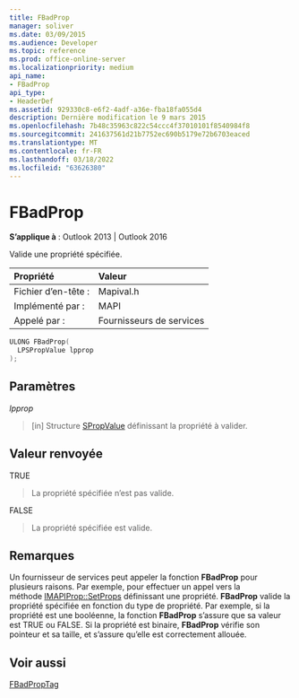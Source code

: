 ```yaml
---
title: FBadProp
manager: soliver
ms.date: 03/09/2015
ms.audience: Developer
ms.topic: reference
ms.prod: office-online-server
ms.localizationpriority: medium
api_name:
- FBadProp
api_type:
- HeaderDef
ms.assetid: 929330c8-e6f2-4adf-a36e-fba18fa055d4
description: Dernière modification le 9 mars 2015
ms.openlocfilehash: 7b48c35963c822c54ccc4f37010101f8540984f8
ms.sourcegitcommit: 241637561d21b7752ec690b5179e72b6703eaced
ms.translationtype: MT
ms.contentlocale: fr-FR
ms.lasthandoff: 03/18/2022
ms.locfileid: "63626380"
---
```

# <a name="fbadprop"></a>FBadProp

  
  
**S’applique à** : Outlook 2013 | Outlook 2016 
  
Valide une propriété spécifiée. 
  
|Propriété |Valeur |
|:-----|:-----|
|Fichier d’en-tête :  <br/> |Mapival.h  <br/> |
|Implémenté par :  <br/> |MAPI  <br/> |
|Appelé par :  <br/> |Fournisseurs de services  <br/> |
   
```cpp
ULONG FBadProp(
  LPSPropValue lpprop
);
```

## <a name="parameters"></a>Paramètres

 _lpprop_
  
> [in] Structure [SPropValue](spropvalue.md) définissant la propriété à valider. 
    
## <a name="return-value"></a>Valeur renvoyée

TRUE 
  
> La propriété spécifiée n’est pas valide. 
    
FALSE 
  
> La propriété spécifiée est valide.
    
## <a name="remarks"></a>Remarques

Un fournisseur de services peut appeler la fonction **FBadProp** pour plusieurs raisons. Par exemple, pour effectuer un appel vers la méthode [IMAPIProp::SetProps](imapiprop-setprops.md) définissant une propriété. **FBadProp** valide la propriété spécifiée en fonction du type de propriété. Par exemple, si la propriété est une booléenne, la fonction **FBadProp** s’assure que sa valeur est TRUE ou FALSE. Si la propriété est binaire, **FBadProp** vérifie son pointeur et sa taille, et s’assure qu’elle est correctement allouée. 
  
## <a name="see-also"></a>Voir aussi



[FBadPropTag](fbadproptag.md)

